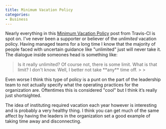 ```yaml
---
title: Minimum Vacation Policy
categories:
- Business
---
```


Nearly everything in this [Minimum Vacation Policy](http://www.paperplanes.de/2014/12/10/from-open-to-minimum-vacation-policy.html) post from Travis-CI is spot on. I've never been a supporter or believer of the _unlimited_ vacation policy. Having managed teams for a long time I know that the majority of people faced with uncertain guidance like "unlimited" just will never take it. The dialogue inside someones head is something like:

<blockquote>Is it really unlimited? Of course not, there is some limit. What is that limit? I don't know. Well, I better not take **any** time off.
> 
> </blockquote>

Even worse I think this type of policy is a punt on the part of the leadership team to not actually specify what the operating practices for the organization are. Oftentimes this is considered "cool" but I think it’s really just shortsighted.

The idea of instituting required vacation each year however is interesting and is probably a very healthy thing. I think you can get much of the same affect by having the leaders in the organization set a good example of taking time away and disconnecting.
